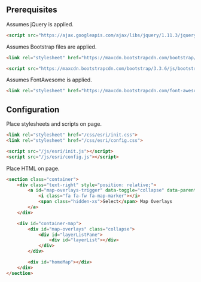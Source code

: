## Prerequisites

Assumes jQuery is applied.

```HTML
<script src="https://ajax.googleapis.com/ajax/libs/jquery/1.11.3/jquery.min.js"></script>
```

Assumes Bootstrap files are applied.

```HTML
<link rel="stylesheet" href="https://maxcdn.bootstrapcdn.com/bootstrap/3.3.6/css/bootstrap.min.css" integrity="sha384-1q8mTJOASx8j1Au+a5WDVnPi2lkFfwwEAa8hDDdjZlpLegxhjVME1fgjWPGmkzs7" crossorigin="anonymous">

<script src="https://maxcdn.bootstrapcdn.com/bootstrap/3.3.6/js/bootstrap.min.js" integrity="sha384-0mSbJDEHialfmuBBQP6A4Qrprq5OVfW37PRR3j5ELqxss1yVqOtnepnHVP9aJ7xS" crossorigin="anonymous"></script>
```

Assumes FontAwesome is applied.

```HTML
<link rel="stylesheet" href="https://maxcdn.bootstrapcdn.com/font-awesome/4.6.1/css/font-awesome.min.css">
```

## Configuration

Place stylesheets and scripts on page.

```HTML
<link rel="stylesheet" href="/css/esri/init.css">
<link rel="stylesheet" href="/css/esri/config.css">

<script src="/js/esri/init.js"></script>
<script src="/js/esri/config.js"></script>
```

Place HTML on page.

```HTML
<section class="container">
	<div class="text-right" style="position: relative;">
		<a id="map-overlays-trigger" data-toggle="collapse" data-parent="#accordion" href="#map-overlays" class="btn btn-sm btn-default">
			<i class="fa fa-fw fa-map-marker"></i>
			<span class="hidden-xs">Select</span> Map Overlays
		</a>
	</div>

	<div id="container-map">
		<div id="map-overlays" class="collapse">
			<div id="layerListPane">
				<div id="layerList"></div>
			</div>
		</div>

		<div id="homeMap"></div>
	</div>
</section>
```
